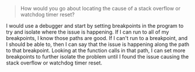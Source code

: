 > How would you go about locating the cause of a stack overflow or watchdog timer reset?

I would use a debugger and start by setting breakpoints in the program to try and isolate where the issue is happening. If I can run to all of my breakpoints, I know those paths are good. If I can't run to a breakpoint, and I should be able to, then I can say that the issue is happening along the path to that breakpoint. Looking at the function calls in that path, I can set more breakpoints to further isolate the problem until I found the issue causing the stack overflow or watchdog timer reset.